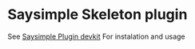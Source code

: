 # Saysimple Skeleton plugin

See [Saysimple Plugin devkit](https://github.com/saysimple/saysimple-plugin-devkit) For instalation and usage
